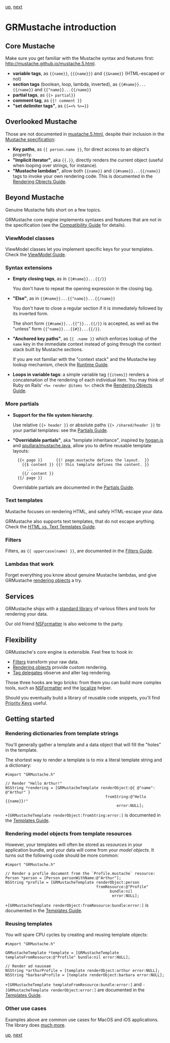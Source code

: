 [up](../../../../GRMustache), [next](templates.md)

GRMustache introduction
=======================

Core Mustache
-------------

Make sure you get familiar with the Mustache syntax and features first: http://mustache.github.io/mustache.5.html.

- **variable tags**, as `{{name}}`, `{{{name}}}` and `{{&name}}` (HTML-escaped or not)
- **section tags** (boolean, loop, lambda, inverted), as `{{#name}}...{{/name}}` and `{{^name}}...{{/name}}`
- **partial tags**, as `{{> partial}}`
- **comment tag**, as `{{! comment }}`
- **"set delimiter tags"**, as `{{=<% %>=}}`


Overlooked Mustache
-------------------

Those are not documented in [mustache.5.html](http://mustache.github.io/mustache.5.html), despite their inclusion in the [Mustache specification](https://github.com/mustache/spec):

- **Key paths**, as `{{ person.name }}`, for direct access to an object's property.
- **"Implicit iterator"**, aka `{{.}}`, directly renders the current object (useful when looping over strings, for instance).
- **"Mustache lambdas"**, allow both `{{name}}` and `{{#name}}...{{/name}}` tags to invoke your own rendering code. This is documented in the [Rendering Objects Guide](rendering_objects.md).


Beyond Mustache
---------------

Genuine Mustache falls short on a few topics.

GRMustache core engine implements syntaxes and features that are not in the specification (see the [Compatibility Guide](compatibility.md) for details).

### ViewModel classes

ViewModel classes let you implement specific keys for your templates. Check the [ViewModel Guide](view_model.md).


### Syntax extensions

- **Empty closing tags**, as in `{{#name}}...{{/}}`

    You don't have to repeat the opening expression in the closing tag.

- **"Else"**, as in `{{#name}}...{{^name}}...{{/name}}`
    
    You don't have to close a regular section if it is immediately followed by its inverted form.
    
    The short form `{{#name}}...{{^}}...{{/}}` is accepted, as well as the "unless" form `{{^name}}...{{#}}...{{/}}`.

- **"Anchored key paths"**, as `{{ .name }}` which enforces lookup of the `name` key in the immediate context instead of going through the context stack built by Mustache sections.
    
    If you are not familiar with the "context stack" and the Mustache key lookup mechanism, check the [Runtime Guide](runtime.md#the-context-stack).

- **Loops in variable tags**: a simple variable tag `{{items}}` renders a concatenation of the rendering of each individual item. You may think of Ruby on Rails' `<%= render @items %>`: check the [Rendering Objects Guide](rendering_objects.md).


### More partials

- **Support for the file system hierarchy**.
    
    Use relative `{{> header }}` or absolute paths `{{> /shared/header }}` to your partial templates: see the [Partials Guide](partials.md).

- **"Overridable partials"**, aka "template inheritance", inspired by [hogan.js](http://twitter.github.com/hogan.js/) and [spullara/mustache.java](https://github.com/spullara/mustache.java), allow you to define reusable template layouts:
    
        {{< page }}      {{! page.mustache defines the layout.  }}
          {{$ content }} {{! this template defines the content. }}
            ...
          {{/ content }}
        {{/ page }}
    
    Overridable partials are documented in the [Partials Guide](partials.md).


### Text templates

Mustache focuses on rendering HTML, and safely HTML-escape your data.

GRMustache also supports text templates, that do not escape anything. Check the [HTML vs. Text Templates Guide](html_vs_text.md).


### Filters

Filters, as `{{ uppercase(name) }}`, are documented in the [Filters Guide](filters.md).


### Lambdas that work

Forget everything you know about genuine Mustache lambdas, and give GRMustache [rendering objects](rendering_objects.md) a try.


Services
--------

GRMustache ships with a [standard library](standard_library.md) of various filters and tools for rendering your data.

Our old friend [NSFormatter](NSFormatter.md) is also welcome to the party.


Flexibility
-----------

GRMustache's core engine is extensible. Feel free to hook in:

- [Filters](filters.md) transform your raw data.
- [Rendering objects](rendering_objects.md) provide custom rendering.
- [Tag delegates](delegate.md) observe and alter tag rendering.

Those three hooks are lego bricks: from them you can build more complex tools, such as [NSFormatter](NSFormatter.md) and the [localize](standard_library.md#localize) helper.

Should you eventually build a library of reusable code snippets, you'll find [Priority Keys](security.md#priority-keys) useful.


Getting started
---------------

### Rendering dictionaries from template strings

You'll generally gather a template and a data object that will fill the "holes" in the template.

The shortest way to render a template is to mix a literal template string and a dictionary:

```objc
#import "GRMustache.h"

// Render "Hello Arthur!"
NSString *rendering = [GRMustacheTemplate renderObject:@{ @"name": @"Arthur" }
                                            fromString:@"Hello {{name}}!"
                                                 error:NULL];
```

`+[GRMustacheTemplate renderObject:fromString:error:]` is documented in the [Templates Guide](templates.md).

### Rendering model objects from template resources

However, your templates will often be stored as *resources* in your application bundle, and your data will come from your *model objects*. It turns out the following code should be more common:

```objc
#import "GRMustache.h"

// Render a profile document from the `Profile.mustache` resource:
Person *person = [Person personWithName:@"Arthur"];
NSString *profile = [GRMustacheTemplate renderObject:person
                                        fromResource:@"Profile"
                                              bundle:nil
                                               error:NULL];
```

`+[GRMustacheTemplate renderObject:fromResource:bundle:error:]` is documented in the [Templates Guide](templates.md).

### Reusing templates

You will spare CPU cycles by creating and reusing template objects:

```objc
#import "GRMustache.h"

GRMustacheTemplate *template = [GRMustacheTemplate templateFromResource:@"Profile" bundle:nil error:NULL];

// Render ad nauseam
NSString *arthurProfile = [template renderObject:arthur error:NULL];
NSString *barbaraProfile = [template renderObject:barbara error:NULL];
```

`+[GRMustacheTemplate templateFromResource:bundle:error:]` and `-[GRMustacheTemplate renderObject:error:]` are documented in the [Templates Guide](templates.md).

### Other use cases

Examples above are common use cases for MacOS and iOS applications. The library does [much more](../../../../GRMustache#documentation).

[up](../../../../GRMustache), [next](templates.md)
